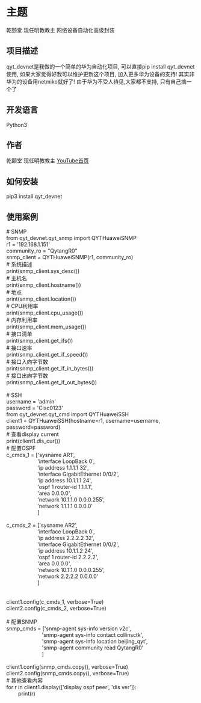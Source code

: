 # 主题

乾颐堂 现任明教教主 网络设备自动化高级封装

## 项目描述

qyt_devnet是我做的一个简单的华为自动化项目, 可以直接pip install qyt_devnet使用, 如果大家觉得好我可以维护更新这个项目, 加入更多华为设备的支持! 其实非华为的设备用netmiko就好了! 由于华为不受人待见,大家都不支持, 只有自己搞一个了

## 开发语言

Python3

## 作者

乾颐堂 现任明教教主 [YouTube首页](https://www.youtube.com/channel/UCsvHsD_g8j2IEZDlVzMC3Qw)

## 如何安装

pip3 install qyt_devnet

## 使用案例

\# SNMP<br>
from qyt_devnet.qyt_snmp import QYTHuaweiSNMP<br>
r1 = '192.168.1.151'<br>
community_ro = "QytangR0"<br>
snmp_client = QYTHuaweiSNMP(r1, community_ro)<br>
\# 系统描述<br>
print(snmp_client.sys_desc())<br>
\# 主机名<br>
print(snmp_client.hostname())<br>
\# 地点<br>
print(snmp_client.location())<br>
\# CPU利用率<br>
print(snmp_client.cpu_usage())<br>
\# 内存利用率<br>
print(snmp_client.mem_usage())<br>
\# 接口清单<br>
print(snmp_client.get_ifs())<br>
\# 接口速率<br>
print(snmp_client.get_if_speed())<br>
\# 接口入向字节数<br>
print(snmp_client.get_if_in_bytes())<br>
\# 接口出向字节数<br>
print(snmp_client.get_if_out_bytes())<br>
<br>
\# SSH<br>
username = 'admin'<br>
password = 'Cisc0123'<br>
from qyt_devnet.qyt_cmd import QYTHuaweiSSH<br>
client1 = QYTHuaweiSSH(hostname=r1, username=username, password=password)<br>
\# 查看display current<br>
print(client1.dis_cur())<br>
\# 配置OSPF<br>
c_cmds_1 = \['sysname AR1',<br>
&nbsp;&nbsp;&nbsp;&nbsp;&nbsp;&nbsp;&nbsp;&nbsp;&nbsp;&nbsp;&nbsp;&nbsp;&nbsp;&nbsp;&nbsp;&nbsp;&nbsp;&nbsp;&nbsp;&nbsp;&nbsp;'interface LoopBack 0',<br>
&nbsp;&nbsp;&nbsp;&nbsp;&nbsp;&nbsp;&nbsp;&nbsp;&nbsp;&nbsp;&nbsp;&nbsp;&nbsp;&nbsp;&nbsp;&nbsp;&nbsp;&nbsp;&nbsp;&nbsp;&nbsp;'ip address 1.1.1.1 32',<br>
&nbsp;&nbsp;&nbsp;&nbsp;&nbsp;&nbsp;&nbsp;&nbsp;&nbsp;&nbsp;&nbsp;&nbsp;&nbsp;&nbsp;&nbsp;&nbsp;&nbsp;&nbsp;&nbsp;&nbsp;&nbsp;'interface GigabitEthernet 0/0/2',<br>
&nbsp;&nbsp;&nbsp;&nbsp;&nbsp;&nbsp;&nbsp;&nbsp;&nbsp;&nbsp;&nbsp;&nbsp;&nbsp;&nbsp;&nbsp;&nbsp;&nbsp;&nbsp;&nbsp;&nbsp;&nbsp;'ip address 10.1.1.1 24',<br>
&nbsp;&nbsp;&nbsp;&nbsp;&nbsp;&nbsp;&nbsp;&nbsp;&nbsp;&nbsp;&nbsp;&nbsp;&nbsp;&nbsp;&nbsp;&nbsp;&nbsp;&nbsp;&nbsp;&nbsp;&nbsp;'ospf 1 router-id 1.1.1.1',<br>
&nbsp;&nbsp;&nbsp;&nbsp;&nbsp;&nbsp;&nbsp;&nbsp;&nbsp;&nbsp;&nbsp;&nbsp;&nbsp;&nbsp;&nbsp;&nbsp;&nbsp;&nbsp;&nbsp;&nbsp;&nbsp;'area 0.0.0.0',<br>
&nbsp;&nbsp;&nbsp;&nbsp;&nbsp;&nbsp;&nbsp;&nbsp;&nbsp;&nbsp;&nbsp;&nbsp;&nbsp;&nbsp;&nbsp;&nbsp;&nbsp;&nbsp;&nbsp;&nbsp;&nbsp;'network 10.1.1.0 0.0.0.255',<br>
&nbsp;&nbsp;&nbsp;&nbsp;&nbsp;&nbsp;&nbsp;&nbsp;&nbsp;&nbsp;&nbsp;&nbsp;&nbsp;&nbsp;&nbsp;&nbsp;&nbsp;&nbsp;&nbsp;&nbsp;&nbsp;'network 1.1.1.1 0.0.0.0'<br>
&nbsp;&nbsp;&nbsp;&nbsp;&nbsp;&nbsp;&nbsp;&nbsp;&nbsp;&nbsp;&nbsp;&nbsp;&nbsp;&nbsp;&nbsp;&nbsp;&nbsp;&nbsp;&nbsp;&nbsp;&nbsp;]<br>
<br>
c_cmds_2 = \['sysname AR2',<br>
&nbsp;&nbsp;&nbsp;&nbsp;&nbsp;&nbsp;&nbsp;&nbsp;&nbsp;&nbsp;&nbsp;&nbsp;&nbsp;&nbsp;&nbsp;&nbsp;&nbsp;&nbsp;&nbsp;&nbsp;&nbsp;'interface LoopBack 0',<br>
&nbsp;&nbsp;&nbsp;&nbsp;&nbsp;&nbsp;&nbsp;&nbsp;&nbsp;&nbsp;&nbsp;&nbsp;&nbsp;&nbsp;&nbsp;&nbsp;&nbsp;&nbsp;&nbsp;&nbsp;&nbsp;'ip address 2.2.2.2 32',<br>
&nbsp;&nbsp;&nbsp;&nbsp;&nbsp;&nbsp;&nbsp;&nbsp;&nbsp;&nbsp;&nbsp;&nbsp;&nbsp;&nbsp;&nbsp;&nbsp;&nbsp;&nbsp;&nbsp;&nbsp;&nbsp;'interface GigabitEthernet 0/0/2',<br>
&nbsp;&nbsp;&nbsp;&nbsp;&nbsp;&nbsp;&nbsp;&nbsp;&nbsp;&nbsp;&nbsp;&nbsp;&nbsp;&nbsp;&nbsp;&nbsp;&nbsp;&nbsp;&nbsp;&nbsp;&nbsp;'ip address 10.1.1.2 24',<br>
&nbsp;&nbsp;&nbsp;&nbsp;&nbsp;&nbsp;&nbsp;&nbsp;&nbsp;&nbsp;&nbsp;&nbsp;&nbsp;&nbsp;&nbsp;&nbsp;&nbsp;&nbsp;&nbsp;&nbsp;&nbsp;'ospf 1 router-id 2.2.2.2',<br>
&nbsp;&nbsp;&nbsp;&nbsp;&nbsp;&nbsp;&nbsp;&nbsp;&nbsp;&nbsp;&nbsp;&nbsp;&nbsp;&nbsp;&nbsp;&nbsp;&nbsp;&nbsp;&nbsp;&nbsp;&nbsp;'area 0.0.0.0',<br>
&nbsp;&nbsp;&nbsp;&nbsp;&nbsp;&nbsp;&nbsp;&nbsp;&nbsp;&nbsp;&nbsp;&nbsp;&nbsp;&nbsp;&nbsp;&nbsp;&nbsp;&nbsp;&nbsp;&nbsp;&nbsp;'network 10.1.1.0 0.0.0.255',<br>
&nbsp;&nbsp;&nbsp;&nbsp;&nbsp;&nbsp;&nbsp;&nbsp;&nbsp;&nbsp;&nbsp;&nbsp;&nbsp;&nbsp;&nbsp;&nbsp;&nbsp;&nbsp;&nbsp;&nbsp;&nbsp;'network 2.2.2.2 0.0.0.0'<br>
&nbsp;&nbsp;&nbsp;&nbsp;&nbsp;&nbsp;&nbsp;&nbsp;&nbsp;&nbsp;&nbsp;&nbsp;&nbsp;&nbsp;&nbsp;&nbsp;&nbsp;&nbsp;&nbsp;&nbsp;&nbsp;]<br>
<br>            
client1.config(c_cmds_1, verbose=True)<br>
client2.config(c_cmds_2, verbose=True)<br>
<br>
\# 配置SNMP<br>
snmp_cmds = \['snmp-agent sys-info version v2c',<br>
&nbsp;&nbsp;&nbsp;&nbsp;&nbsp;&nbsp;&nbsp;&nbsp;&nbsp;&nbsp;&nbsp;&nbsp;&nbsp;&nbsp;&nbsp;&nbsp;&nbsp;&nbsp;&nbsp;&nbsp;&nbsp;&nbsp;&nbsp;&nbsp;'snmp-agent sys-info contact collinsctk',<br>
&nbsp;&nbsp;&nbsp;&nbsp;&nbsp;&nbsp;&nbsp;&nbsp;&nbsp;&nbsp;&nbsp;&nbsp;&nbsp;&nbsp;&nbsp;&nbsp;&nbsp;&nbsp;&nbsp;&nbsp;&nbsp;&nbsp;&nbsp;&nbsp;'snmp-agent sys-info location beijing_qyt',<br>
&nbsp;&nbsp;&nbsp;&nbsp;&nbsp;&nbsp;&nbsp;&nbsp;&nbsp;&nbsp;&nbsp;&nbsp;&nbsp;&nbsp;&nbsp;&nbsp;&nbsp;&nbsp;&nbsp;&nbsp;&nbsp;&nbsp;&nbsp;&nbsp;'snmp-agent community read QytangR0'<br>
&nbsp;&nbsp;&nbsp;&nbsp;&nbsp;&nbsp;&nbsp;&nbsp;&nbsp;&nbsp;&nbsp;&nbsp;&nbsp;&nbsp;&nbsp;&nbsp;&nbsp;&nbsp;&nbsp;&nbsp;&nbsp;&nbsp;&nbsp;&nbsp;]<br>
<br>
client1.config(snmp_cmds.copy(), verbose=True)<br>
client2.config(snmp_cmds.copy(), verbose=True)<br>
\# 其他查看内容<br>
for r in client1.display(['display ospf peer', 'dis ver']):<br>
&nbsp;&nbsp;&nbsp;&nbsp;&nbsp;&nbsp;&nbsp;&nbsp;print(r)<br>
